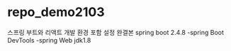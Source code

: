 # repo_demo2103
스프링 부트와 리액트 개발 환경 포함 설정 완결본
spring boot 2.4.8
-spring Boot DevTools
-spring Web
jdk1.8

